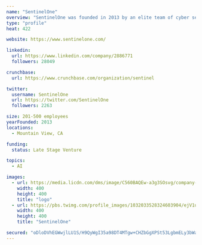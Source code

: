 ```yaml
---
name: "SentinelOne"
overview: "SentinelOne was founded in 2013 by an elite team of cyber security and defense experts who developed a fundamentally new, groundbreaking approach to endpoint protection."
type: "profile"
heat: 422

website: https://www.sentinelone.com/

linkedin:
  url: https://www.linkedin.com/company/2886771
  followers: 28049

crunchbase:
  url: https://www.crunchbase.com/organization/sentinel

twitter:
  username: SentinelOne
  url: https://twitter.com/SentinelOne
  followers: 2263

size: 201-500 employees
yearFounded: 2013
locations:
  - Mountain View, CA

funding:
  status: Late Stage Venture

topics:
  - AI

images:
  - url: https://media.licdn.com/dms/image/C560BAQEw-a3g3SOsvg/company-logo_400_400/0?e=1582761600&v=beta&t=gNu-nr16OXJB1woK6ZJcoMJe8MPQcx8XXGx-1QbHcwc
    width: 400
    height: 400
    title: "logo"
  - url: https://pbs.twimg.com/profile_images/1032033528324603904/ejV1uR7X_400x400.jpg
    width: 400
    height: 400
    title: "SentinelOne"

secured: "oDloDVhEGWwjlLU1S/H9QyWgI35a98DT4MTgw+CHZbGgXPSt53LgbmELy3bWaEhcHfSJ22mb5IMDtqTPf5AV7SvFRh4WVHqqgK/ptuUeF6bHdxWct688oOp4NeKk+23NP6zLDHU05zR4Wxd/9ppzq6PlDbLalQq7rhb96qrZzrSSYcJB7ywn3+TpAdIIkxIUs31JdbzU0XLyZGcoNMMJ68fpFIwL9qazXyjqXK/B9NGmB2MpIr7ZMT58FsttGDbIe4BZbT0JiFJbT1urq9i1Sg==;NtHeWG4Cva7vW5z5qVTBrw=="
---
```


